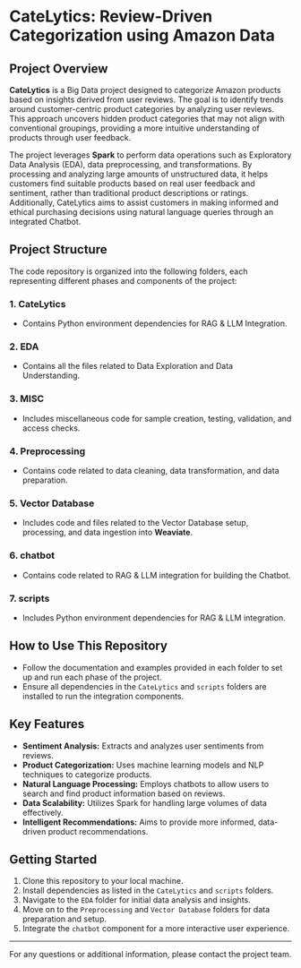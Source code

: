 # CateLytics: Review-Driven Categorization using Amazon Data

## Project Overview
**CateLytics** is a Big Data project designed to categorize Amazon products based on insights derived from user reviews. The goal is to identify trends around customer-centric product categories by analyzing user reviews. This approach uncovers hidden product categories that may not align with conventional groupings, providing a more intuitive understanding of products through user feedback.

The project leverages **Spark** to perform data operations such as Exploratory Data Analysis (EDA), data preprocessing, and transformations. By processing and analyzing large amounts of unstructured data, it helps customers find suitable products based on real user feedback and sentiment, rather than traditional product descriptions or ratings. Additionally, CateLytics aims to assist customers in making informed and ethical purchasing decisions using natural language queries through an integrated Chatbot.

## Project Structure

The code repository is organized into the following folders, each representing different phases and components of the project:

### 1. **CateLytics**
- Contains Python environment dependencies for RAG & LLM Integration.

### 2. **EDA**
- Contains all the files related to Data Exploration and Data Understanding.

### 3. **MISC**
- Includes miscellaneous code for sample creation, testing, validation, and access checks.

### 4. **Preprocessing**
- Contains code related to data cleaning, data transformation, and data preparation.

### 5. **Vector Database**
- Includes code and files related to the Vector Database setup, processing, and data ingestion into **Weaviate**.

### 6. **chatbot**
- Contains code related to RAG & LLM integration for building the Chatbot.

### 7. **scripts**
- Includes Python environment dependencies for RAG & LLM integration.

## How to Use This Repository
- Follow the documentation and examples provided in each folder to set up and run each phase of the project.
- Ensure all dependencies in the `CateLytics` and `scripts` folders are installed to run the integration components.

## Key Features
- **Sentiment Analysis:** Extracts and analyzes user sentiments from reviews.
- **Product Categorization:** Uses machine learning models and NLP techniques to categorize products.
- **Natural Language Processing:** Employs chatbots to allow users to search and find product information based on reviews.
- **Data Scalability:** Utilizes Spark for handling large volumes of data effectively.
- **Intelligent Recommendations:** Aims to provide more informed, data-driven product recommendations.

## Getting Started
1. Clone this repository to your local machine.
2. Install dependencies as listed in the `CateLytics` and `scripts` folders.
3. Navigate to the `EDA` folder for initial data analysis and insights.
4. Move on to the `Preprocessing` and `Vector Database` folders for data preparation and setup.
5. Integrate the `chatbot` component for a more interactive user experience.

---

For any questions or additional information, please contact the project team.
